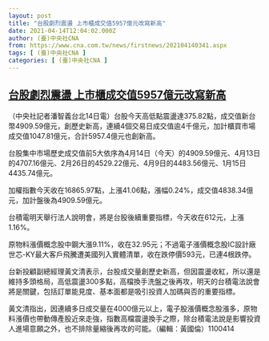 ```yaml
---
layout: post
title: "台股劇烈震盪 上市櫃成交值5957億元改寫新高"
date: 2021-04-14T12:04:02.000Z
author: (臺)中央社CNA
from: https://www.cna.com.tw/news/firstnews/202104140341.aspx
tags: [ (臺)中央社CNA ]
categories: [ (臺)中央社CNA ]
---
```

<!--1618401842000-->
[台股劇烈震盪 上市櫃成交值5957億元改寫新高](https://www.cna.com.tw/news/firstnews/202104140341.aspx)
------

<div>
<div></div><div class="paragraph"><p>（中央社記者潘智義台北14日電）台股今天高低點震盪達375.82點，成交值新台幣4909.59億元，創歷史新高，連續4個交易日成交值逾4千億元，加計櫃買市場成交值1047.81億元，合計5957.4億元也創新高。</p><p>台股集中市場歷史成交值前5大依序為4月14日（今天）的4909.59億元、4月13日的4707.16億元、2月26日的4529.22億元、4月9日的4483.56億元、1月15日4435.74億元。</p><p>加權指數今天收在16865.97點，上漲41.06點，漲幅0.24%，成交值4838.34億元，加計盤後為4909.59億元。</p><p>台積電明天舉行法人說明會，將是台股後續重要指標，今天收在612元，上漲1.16%。</p><p>原物料漲價概念股中鋼大漲9.11%，收在32.95元；不過電子漲價概念股IC設計廠世芯-KY最大客戶飛騰遭美國列入實體清單，收在跌停價593元，已連4根跌停。</p><p>台新投顧副總經理黃文清表示，台股成交量創歷史新高，但因震盪收紅，所以還是維持多頭格局，高低震盪300多點，高檔換手洗盤之後再攻，明天的台積電法說會將是關鍵，包括訂單能見度、基本面都是吸引投資人加碼與否的重要指標。</p><p>黃文清指出，因連續多日成交量在4000億元以上，電子股漲價概念股漲多，原物料漲價也帶動傳產股近來走強，指數高檔震盪換手之際，除台積電法說是影響投資人進場意願之外，也不排除量縮後再攻的可能。（編輯：黃國倫）1100414</p></div>
</div>
